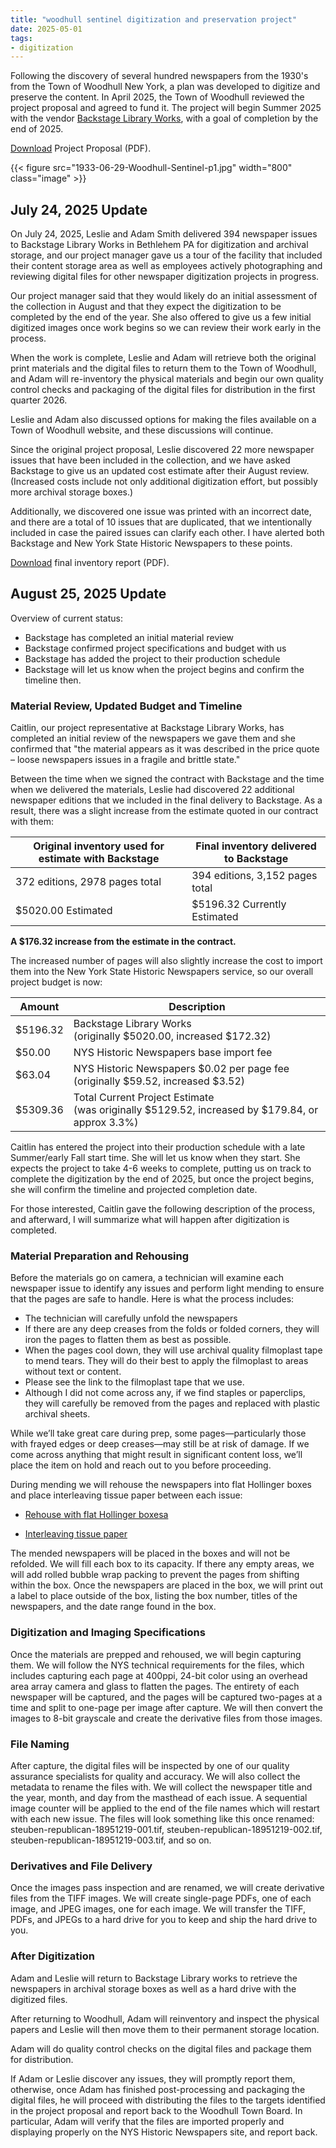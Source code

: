```yaml
---
title: "woodhull sentinel digitization and preservation project"
date: 2025-05-01
tags:
- digitization
---
```


Following the discovery of several hundred newspapers from the 1930's from the Town of Woodhull New York, a plan was developed to digitize and preserve the content. In April 2025, the Town of Woodhull reviewed the project proposal and agreed to fund it. The project will begin Summer 2025 with the vendor [Backstage Library Works](http://www.bslw.com), with a goal of completion by the end of 2025.

<!--more-->

[Download](Woodhull-Sentinel-Digitization-Project.pdf) Project Proposal (PDF).

{{< figure src="1933-06-29-Woodhull-Sentinel-p1.jpg" width="800" class="image" >}}

## July 24, 2025 Update

On July 24, 2025, Leslie and Adam Smith delivered 394 newspaper issues to Backstage Library Works in Bethlehem PA for digitization and archival storage, and our project manager gave us a tour of the facility that included their content storage area as well as employees actively photographing and reviewing digital files for other newspaper digitization projects in progress. 

Our project manager said that they would likely do an initial assessment of the collection in August and that they expect the digitization to be completed by the end of the year. She also offered to give us a few initial digitized images once work begins so we can review their work early in the process. 

When the work is complete, Leslie and Adam will retrieve both the original print materials and the digital files to return them to the Town of Woodhull, and Adam will re-inventory the physical materials and begin our own quality control checks and packaging of the digital files for distribution in the first quarter 2026.

Leslie and Adam also discussed options for making the files available on a Town of Woodhull website, and these discussions will continue.

Since the original project proposal, Leslie discovered 22 more newspaper issues that have been included in the collection, and we have asked Backstage to give us an updated cost estimate after their August review. (Increased costs include not only additional digitization effort, but possibly more archival storage boxes.)

Additionally, we discovered one issue was printed with an incorrect date, and there are a total of 10 issues that are duplicated, that we intentionally included in case the paired issues can clarify each other. I have alerted both Backstage and New York State Historic Newspapers to these points.

[Download](2025-07-24-report.pdf) final inventory report (PDF). 

## August 25, 2025 Update

Overview of current status:
  - Backstage has completed an initial material review
  - Backstage confirmed project specifications and budget with us  
  - Backstage has added the project to their production schedule
  - Backstage will let us know when the project begins and confirm the timeline then.

### Material Review, Updated Budget and Timeline

Caitlin, our project representative at Backstage Library Works, has completed an initial review of the newspapers we gave them and she confirmed that "the material appears as it was described in the price quote – loose newspapers issues in a fragile and brittle state."  

Between the time when we signed the contract with Backstage and the time when we delivered the materials, Leslie had discovered 22 additional newspaper editions that we included in the final delivery to Backstage. As a result, there was a slight increase from the estimate quoted in our contract with them: 

| Original inventory used for estimate with Backstage | Final inventory delivered to Backstage |
|-------------------|---------------|
| 372 editions, 2978 pages total |  394 editions, 3,152 pages total |
| $5020.00 Estimated | $5196.32 Currently Estimated |

**A $176.32 increase from the estimate in the contract.**

The increased number of pages will also slightly increase the cost to import them into the New York State Historic Newspapers service, so our overall project budget is now:

| Amount   | Description |
|----------|-------------|
| $5196.32 | Backstage Library Works <br /> (originally $5020.00, increased $172.32) |
| $50.00   | NYS Historic Newspapers base import fee |
| $63.04   | NYS Historic Newspapers $0.02 per page fee <br /> (originally $59.52, increased $3.52) |
| $5309.36 | Total Current Project Estimate <br /> (was originally $5129.52, increased by $179.84, or approx 3.3%) |

Caitlin has entered the project into their production schedule with a late Summer/early Fall start time. She will let us know when they start. She expects the project to take 4-6 weeks to complete, putting us on track to complete the digitization by the end of 2025, but once the project begins, she will confirm the timeline and projected completion date.

For those interested, Caitlin gave the following description of the process, and afterward, I will summarize what will happen after digitization is completed.

### Material Preparation and Rehousing

Before the materials go on camera, a technician will examine each newspaper issue to identify any issues and perform light mending to ensure that the pages are safe to handle. Here is what the process includes:

  - The technician will carefully unfold the newspapers
  - If there are any deep creases from the folds or folded corners, they will iron the pages to flatten them as best as possible.
  - When the pages cool down, they will use archival quality filmoplast tape to mend tears. They will do their best to apply the filmoplast to areas without text or content.
  - Please see the link to the filmoplast tape that we use.
  - Although I did not come across any, if we find staples or paperclips, they will carefully be removed from the pages and replaced with plastic archival sheets.

While we’ll take great care during prep, some pages—particularly those with frayed edges or deep creases—may still be at risk of damage. If we come across anything that might result in significant content loss, we’ll place the item on hold and reach out to you before proceeding.

During mending we will rehouse the newspapers into flat Hollinger boxes and place interleaving tissue paper between each issue:

  - [Rehouse with flat Hollinger boxesa](https://www.hollingermetaledge.com/newspaper-oversized-storage-boxes/?srsltid=AfmBOoqtXkOMbkrt7WBwiJehwKt4YcLu2AahU5uDOpRoRippvE36Zw8N) 

  - [Interleaving tissue paper](https://www.hollingermetaledge.com/interleaving-paper)

The mended newspapers will be placed in the boxes and will not be refolded. We will fill each box to its capacity. If there any empty areas, we will add rolled bubble wrap packing to prevent the pages from shifting within the box. Once the newspapers are placed in the box, we will print out a label to place outside of the box, listing the box number, titles of the newspapers, and the date range found in the box.

### Digitization and Imaging Specifications

Once the materials are prepped and rehoused, we will begin capturing them. We will follow the NYS technical requirements for the files, which includes capturing each page at 400ppi, 24-bit color using an overhead area array camera and glass to flatten the pages. The entirety of each newspaper will be captured, and the pages will be captured two-pages at a time and split to one-page per image after capture. We will then convert the images to 8-bit grayscale and create the derivative files from those images.

### File Naming

After capture, the digital files will be inspected by one of our quality assurance specialists for quality and accuracy. We will also collect the metadata to rename the files with. We will collect the newspaper title and the year, month, and day from the masthead of each issue. A sequential image counter will be applied to the end of the file names which will restart with each new issue. The files will look something like this once renamed: steuben-republican-18951219-001.tif, steuben-republican-18951219-002.tif, steuben-republican-18951219-003.tif, and so on.

### Derivatives and File Delivery

Once the images pass inspection and are renamed, we will create derivative files from the TIFF images. We will create single-page PDFs, one of each image, and JPEG images, one for each image. We will transfer the TIFF, PDFs, and JPEGs to a hard drive for you to keep and ship the hard drive to you.

### After Digitization

Adam and Leslie will return to Backstage Library works to retrieve the newspapers in archival storage boxes as well as a hard drive with the digitized files. 

After returning to Woodhull, Adam will reinventory and inspect the physical papers and Leslie will then move them to their permanent storage location. 

Adam will do quality control checks on the digital files and package them for distribution.

If Adam or Leslie discover any issues, they will promptly report them, otherwise, once Adam has finished post-processing and packaging the digital files, he will proceed with distributing the files to the targets identified in the project proposal and report back to the Woodhull Town Board. In particular, Adam will verify that the files are imported properly and displaying properly on the NYS Historic Newspapers site, and report back.


